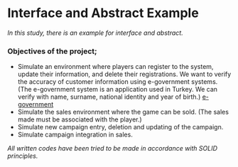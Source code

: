 # Interface and Abstract Example

*In this study, there is an example for interface and abstract.* <br/>

### Objectives of the project; <br/>
- Simulate an environment where players can register to the system, update their information, and delete their registrations. 
We want to verify the accuracy of customer information using e-government systems. 
(The e-government system is an application used in Turkey. We can verify with name, surname, national identity and year of birth.) [e-government](https://tckimlik.nvi.gov.tr/Service/KPSPublic.asmx?WSDL) <br/>
- Simulate the sales environment where the game can be sold. (The sales made must be associated with the player.) <br/>
- Simulate new campaign entry, deletion and updating of the campaign. <br/>
- Simulate campaign integration in sales. <br/>

*All written codes have been tried to be made in accordance with SOLID principles.*
